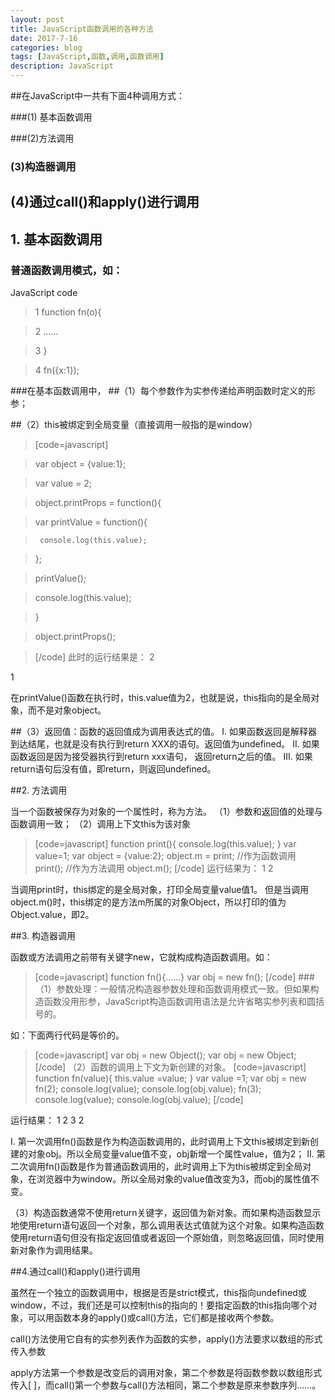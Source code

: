 ```yaml
---
layout: post
title: JavaScript函数调用的各种方法
date: 2017-7-16
categories: blog
tags: [JavaScript,函数,调用,函数调用]
description: JavaScript
---
```


##在JavaScript中一共有下面4种调用方式：

###(1) 基本函数调用

###(2)方法调用

### (3)构造器调用

## (4)通过call()和apply()进行调用

## 1. 基本函数调用

### 普通函数调用模式，如：

JavaScript code

>1 function fn(o){

>2      …… 

>3   }

>4   fn({x:1});

###在基本函数调用中，
##（1）每个参数作为实参传递给声明函数时定义的形参；

##（2）this被绑定到全局变量（直接调用一般指的是window）

>[code=javascript]


>  var object = {value:1};

> var value = 2;

> object.printProps = function(){

>    var printValue = function(){

>      console.log(this.value);

>    };

>   printValue();

>   console.log(this.value);

> }

> object.printProps();

>[/code]
此时的运行结果是：
 2
 
 1

在printValue()函数在执行时，this.value值为2，也就是说，this指向的是全局对象，而不是对象object。

##（3）返回值：函数的返回值成为调用表达式的值。
I. 如果函数返回是解释器到达结尾，也就是没有执行到return XXX的语句。返回值为undefined。 
II. 如果函数返回是因为接受器执行到return xxx语句， 返回return之后的值。 
III. 如果return语句后没有值，即return，则返回undefined。

##2. 方法调用

当一个函数被保存为对象的一个属性时，称为方法。
（1）参数和返回值的处理与函数调用一致；
（2）调用上下文this为该对象
>[code=javascript] 
>function print(){
>    console.log(this.value); 
>  }
>  var value=1;
>  var object = {value:2};
>  object.m = print;
>  //作为函数调用
>  print();
>  //作为方法调用
>  object.m();
>[/code]
运行结果为：
 1
 2

当调用print时，this绑定的是全局对象，打印全局变量value值1。
但是当调用object.m()时，this绑定的是方法m所属的对象Object，所以打印的值为Object.value，即2。

##3. 构造器调用

 函数或方法调用之前带有关键字new，它就构成构造函数调用。如：
>[code=javascript]
> function fn(){……}
> var obj = new fn();
>[/code]
###（1）参数处理：一般情况构造器参数处理和函数调用模式一致。但如果构造函数没用形参，JavaScript构造函数调用语法是允许省略实参列表和圆括号的。

如：下面两行代码是等价的。
>[code=javascript]
>  var obj = new Object();
>  var obj = new Object;
>[/code]
（2）函数的调用上下文为新创建的对象。
>[code=javascript]
> function fn(value){
>   this.value =value;
> }
> var value =1;
> var obj = new fn(2);
> console.log(value);
> console.log(obj.value);
>fn(3);
>console.log(value);
>console.log(obj.value);
>[/code]

运行结果：
 1
 2
 3
 2

 I. 第一次调用fn()函数是作为构造函数调用的，此时调用上下文this被绑定到新创建的对象obj。所以全局变量value值不变，obj新增一个属性value，值为2；
 II. 第二次调用fn()函数是作为普通函数调用的，此时调用上下为this被绑定到全局对象，在浏览器中为window。所以全局对象的value值改变为3，而obj的属性值不变。

（3）构造函数通常不使用return关键字，返回值为新对象。而如果构造函数显示地使用return语句返回一个对象，那么调用表达式值就为这个对象。如果构造函数使用return语句但没有指定返回值或者返回一个原始值，则忽略返回值，同时使用新对象作为调用结果。

##4.通过call()和apply()进行调用

虽然在一个独立的函数调用中，根据是否是strict模式，this指向undefined或window，不过，我们还是可以控制this的指向的！要指定函数的this指向哪个对象，可以用函数本身的apply()或call()方法，它们都是接收两个参数。

call()方法使用它自有的实参列表作为函数的实参，apply()方法要求以数组的形式传入参数

apply方法第一个参数是改变后的调用对象，第二个参数是将函数参数以数组形式传入[ ]，而call()第一个参数与call()方法相同，第二个参数是原来参数序列......。
